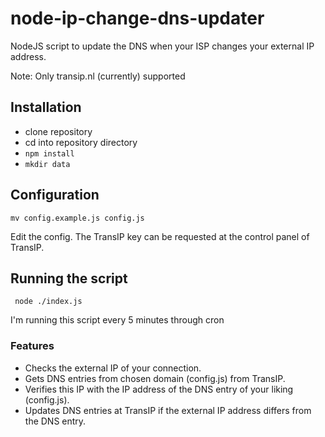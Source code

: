 # node-ip-change-dns-updater

NodeJS script to update the DNS when your ISP changes your external IP address.

Note: Only transip.nl (currently) supported

## Installation

- clone repository
- cd into repository directory
- ```npm install```
- ```mkdir data```

## Configuration

```mv config.example.js config.js```

Edit the config. The TransIP key can be requested at the control panel of TransIP.

## Running the script

``` node ./index.js```

I'm running this script every 5 minutes through cron

### Features

- Checks the external IP of your connection.
- Gets DNS entries from chosen domain (config.js) from TransIP.
- Verifies this IP with the IP address of the DNS entry of your liking (config.js).
- Updates DNS entries at TransIP if the external IP address differs from the DNS entry.